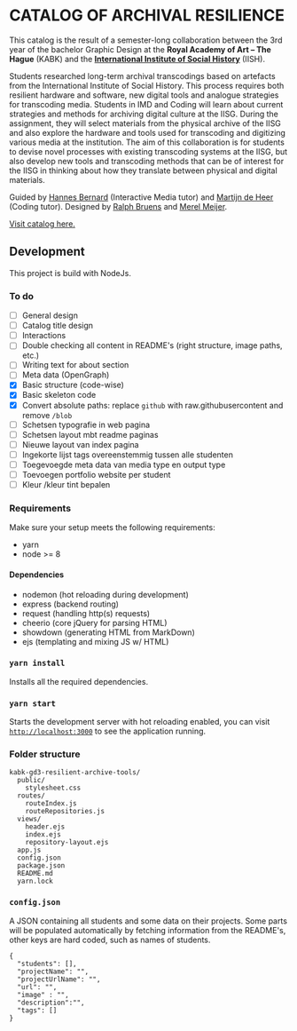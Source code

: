 # **CATALOG OF ARCHIVAL RESILIENCE**
This catalog is the result of a semester-long collaboration between the 3rd year of the bachelor Graphic Design at the **Royal Academy of Art – The Hague** (KABK) and the **[International Institute of Social History](https://iisg.amsterdam/nl)** (IISH).

Students researched long-term archival transcodings based on artefacts from the International Institute of Social History. This process requires both resilient hardware and software, new digital tools and analogue strategies for transcoding media. Students in IMD and Coding will learn about current strategies and methods for archiving digital culture at the IISG. During the assignment, they will select materials from the physical archive of the IISG and also explore the hardware and tools used for transcoding and digitizing various media at the institution. The aim of this collaboration is for students to devise novel processes with existing transcoding systems at the IISG, but also develop new tools and transcoding methods that can be of interest for the IISG in thinking about how they translate between physical and digital materials.

Guided by [Hannes Bernard](http://www.sulsolsal.com) (Interactive Media tutor) and [Martijn de Heer](http://www.aptoptout.studio) (Coding tutor). Designed by [Ralph Bruens](http://ralphbruens.com) and [Merel Meijer](http://merelmeijer.com).

[Visit catalog here.](https://catalog-of-archival-resilience.herokuapp.com/)

## Development
This project is build with NodeJs.

### To do

- [ ] General design
- [ ] Catalog title design
- [ ] Interactions
- [ ] Double checking all content in README's (right structure, image paths, etc.)
- [ ] Writing text for about section
- [ ] Meta data (OpenGraph)
- [x] Basic structure (code-wise)
- [x] Basic skeleton code 
- [x] Convert absolute paths: replace `github` with raw.githubusercontent and remove `/blob`
- [ ] Schetsen typografie in web pagina
- [ ] Schetsen layout mbt readme paginas
- [ ] Nieuwe layout van index pagina
- [ ] Ingekorte lijst tags overeenstemmig tussen alle studenten
- [ ] Toegevoegde meta data van media type en output type
- [ ] Toevoegen portfolio website per student
- [ ] Kleur /kleur tint bepalen

### Requirements
Make sure your setup meets the following requirements:

- yarn
- node >= 8

#### Dependencies

- nodemon (hot reloading during development)
- express (backend routing)
- request (handling http(s) requests)
- cheerio (core jQuery for parsing HTML)
- showdown (generating HTML from MarkDown)
- ejs (templating and mixing JS w/ HTML)

### `yarn install`

Installs all the required dependencies.

### `yarn start`
Starts the development server with hot reloading enabled, you can visit [`http://localhost:3000`](http://localhost:3000) to see the application running.

### Folder structure
```
kabk-gd3-resilient-archive-tools/
  public/
    stylesheet.css
  routes/
    routeIndex.js
    routeRepositories.js
  views/
    header.ejs
    index.ejs
    repository-layout.ejs
  app.js
  config.json
  package.json
  README.md
  yarn.lock
```
### `config.json`
A JSON containing all students and some data on their projects. Some parts will be populated automatically by fetching information from the README's, other keys are hard coded, such as names of students.

```
{
  "students": [],
  "projectName": "",
  "projectUrlName": "",
  "url": "",
  "image" : "",
  "description":"",
  "tags": []
}
```
